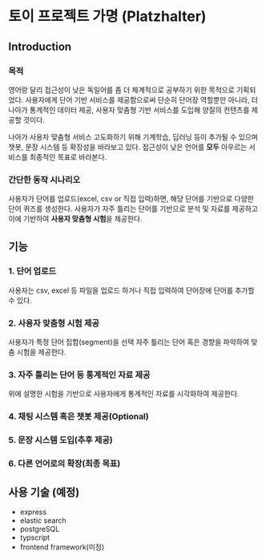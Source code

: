 # 토이 프로젝트 가명 (Platzhalter)

## Introduction

### 목적

영어랑 달리 접근성이 낮은 독일어를 좀 더 체계적으로 공부하기 위한 목적으로 기획되었다. 사용자에게 단어 기반 서비스를 제공함으로써 단순히 단어장 역할뿐만 아니라, 더 나아가 통계적인 데이터 제공, 사용자 맞춤형 기반 서비스를 도입해 양질의 컨텐츠를 제공할 것이다.

나아가 사용자 맞춤형 서비스 고도화하기 위해 기계학습, 딥러닝 등이 추가될 수 있으며 챗봇, 문장 시스템 등 확장성을 바라보고 있다. 접근성이 낮은 언어를 **모두** 아우르는 서비스를 최종적인 목표로 바라본다.

### 간단한 동작 시나리오

사용자가 단어를 업로드(excel, csv or 직접 입력)하면, 해당 단어를 기반으로 다양한 단어 퀴즈를 생성한다. 사용자가 자주 틀리는 단어를 기반으로 분석 및 자료를 제공하고 이에 기반하여 **사용자 맞춤형 시험**을 제공한다.

## 기능

### 1. 단어 업로드

사용자는 csv, excel 등 파일을 업로드 하거나 직접 입력하여 단어장에 단어를 추가할 수 있다. 

### 2. 사용자 맞춤형 시험 제공

사용자가 특정 단어 집합(segment)을 선택 자주 틀리는 단어 혹은 경향을 파악하여 맞춤 시험을 제공한다.

### 3. 자주 틀리는 단어 등 통계적인 자료 제공

위에 설명한 시험을 기반으로 사용자에게 통계적인 자료를 시각화하여 제공한다.

### 4. 채팅 시스템 혹은 챗봇 제공(Optional)

### 5. 문장 시스템 도입(추후 제공)

### 6. 다른 언어로의 확장(최종 목표)

## 사용 기술 (예정)

- express
- elastic search
- postgreSQL
- typscript
- frontend framework(미정)

